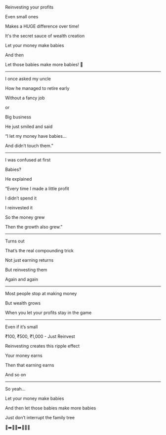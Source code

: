 Reinvesting your profits

Even small ones

Makes a HUGE difference over time!

It's the secret sauce of wealth creation

Let your money make babies

And then 

Let those babies make more babies! 👶

---

I once asked my uncle 

How he managed to retire early 

Without a fancy job 

or 

Big business

He just smiled and said

“I let my money have babies… 

And didn’t touch them.”

---

I was confused at first

Babies?

He explained

“Every time I made a little profit

I didn’t spend it

I reinvested it

So the money grew

Then the growth also grew.”

---

Turns out

That’s the real compounding trick

Not just earning returns

But reinvesting them

Again and again

---

Most people stop at making money

But wealth grows 

When you let your profits stay in the game

---

Even if it’s small

₹100, ₹500, ₹1,000 - Just Reinvest

Reinvesting creates this ripple effect

Your money earns

Then that earning earns

And so on

---

So yeah… 

Let your money make babies

And then let those babies make more babies

Just don’t interrupt the family tree

👶➡️👶👶➡️👶👶👶
